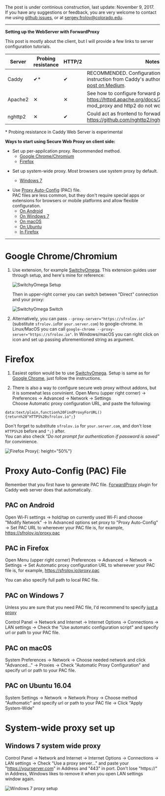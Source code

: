 The post is under continious construction, last update: November 9, 2017.  
If you have any suggestions or feedback, you are very welcome to contact me using [github issues](https://github.com/sergeyfrolov/configuring-secure-web-proxy/issues),
or at <sergey.frolov@colorado.edu>.

---

**Setting up the WebServer with ForwardProxy**

This post is mostly about the client, but I will provide a few links to server configuration tutorials.

| Server  | Probing resistance | HTTP/2 | Notes                                                                                                                                                                                          |
|---------|--------------------|--------|------------------------------------------------------------------------------------------------------------------------------------------------------------------------------------------------|
| Caddy   |         ✔*         |    ✔   | RECOMMENDED. Configuration is extremely easy, see instruction from Caddy's author Matt Holt in his [blog post on Medium](https://medium.com/@mattholt/private-browsing-without-a-vpn-e91027552700). |
| Apache2 |          ✕         |    ✕   | See how to configure forward proxy on https://httpd.apache.org/docs/2.2/mod/mod_proxy.html. mod_proxy and http2 do not work together.                                                   |
| nghttp2 |          ✕         |    ✔   | Could act as frontend to forwadproxy, say squid, see https://github.com/nghttp2/nghttp2/issues/547                                                                                                        |                                                                                 |

\* Probing resistance in Caddy Web Server is experimental


**Ways to start using Secure Web Proxy on client side:**

* Set up per-appilcation proxy. Recommended method.
    * [Google Chrome/Chromium](#google-chromechromium)
    * [Firefox](#firefox)

<!--
    * [TODO: IE/Edge]()
    * [TODO: Safari]()
-->

* Set up system-wide proxy. Most browsers use system proxy by default.

    * [Windows 7](#windows-7-system-wide-proxy)
<!--

    * [Ubuntu 16.04](#ubuntu-1604-system-wide-proxy)
    * [TODO: Android]()
    * [TODO: iOS?]()
-->

* Use [Proxy Auto-Config](https://en.wikipedia.org/wiki/Proxy_auto-config) (PAC) file.  
    PAC files are less common, but they don't require special apps or extensions
for browsers or mobile platforms and allow flexible configuration.
    * [On Android](#pac-on-android)
    * [On Windows 7](#pac-on-windows-7)
    * [On macOS](#pac-on-macos)
    * [On Ubuntu](#pac-on-ubuntu-1604)
    * [In Firefox](#pac-in-firefox)

---

# Google Chrome/Chromium

 1. Use extension, for example [SwitchyOmega](https://chrome.google.com/webstore/detail/proxy-switchyomega/padekgcemlokbadohgkifijomclgjgif?hl=en). This extension guides user through setup, and here's mine for reference:

    ![SwitchyOmega Setup](https://sfrolov.io/images/secure-web-proxy//20170812-163032.png)

    Then in upper-right corner you can switch between "Direct" connection and your proxy:

    ![SwitchyOmega Switch](https://sfrolov.io/images/secure-web-proxy//20170812-163247.png)

 2. Alternatively, you can pass `--proxy-server="https://sfrolov.io"` (substitute `sfrolov.io`for `your.server.com`) to google-chrome. In Linux/MacOS you can call `google-chrome --proxy-server="https://sfrolov.io"`. In Windows/macOS you can right click on icon and set up passing aforementioned string as argument. 

# Firefox

1. Easiest option would be to use [SwitchyOmega](https://addons.mozilla.org/en-US/firefox/addon/switchyomega/).
Setup is same as for [Google Chrome](#google-chromechromium), just follow the instructions.

2. There is also a way to configure secure web proxy without addons, but it is somewhat less convinient.
Open Menu (upper right corner) → Preferences → Advanced → Network → Settings  
Choose Automatic proxy configuration URL, and paste the following:  

```
data:text/plain,function%20FindProxyForURL(){return%20"HTTPS%20sfrolov.io";}
```  

Don't forget to substitute `sfrolov.io` for `your.server.com`, and don't lose `HTTPS%20` before and `";}` after.  
You can also check _"Do not prompt for authentication if password is saved"_  for convinience.

![Firefox Proxy](https://sfrolov.io/images/secure-web-proxy/20170812-154731.png){: height="50%"}

# Proxy Auto-Config (PAC) File

Remember that you first have to generate PAC file. [ForwardProxy](https://caddyserver.com/docs/http.forwardproxy) plugin for Caddy web server does that automatically.

## PAC on Android

Open Wi-Fi settings → hold/tap on currently used Wi-Fi and choose "Modify Network" → In Advanced options set proxy to "Proxy Auto-Config" → Set PAC URL to whereever your PAC file is, for example, https://sfrolov.io/proxy.pac

## PAC in Firefox

Open Menu (upper right corner)  Preferences → Advanced → Network → Settings → Set Automatic proxy configuration URL to whereever your PAC file is, for example, https://sfrolov.io/proxy.pac

You can also specify full path to local PAC file.

## PAC on Windows 7

Unless you are sure that you need PAC file, I'd recommend to specify [just a proxy](#windows-7-system-wide-proxy)

Control Panel → Network and Internet → Internet Options → Connections → LAN settings → Check the "Use automatic configuration script" and specify url or path to your PAC file.   

## PAC on macOS

System Preferences → Network → Choose needed network and click "Advanced..." → Proxies → Check "Automatic Proxy Configuration" and specify url or path to your PAC file.

## PAC on Ubuntu 16.04

System Settings → Network → Network Proxy → Choose method "Authomatic" and specify url or path to your PAC file → Click "Apply System-Wide"

# System-wide proxy set up

## Windows 7 system wide proxy

Control Panel → Network and Internet → Internet Options → Connections → LAN settings → Check "Use a proxy server..." and paste your "https://yourserver.com" in Address and "443" in port. Don't lose "https://" in Address, Windows likes to remove it when you open LAN settings window again.

![Windows 7 proxy setup](https://sfrolov.io/images/secure-web-proxy/win7-proxy.jpeg)

<!--
## Ubuntu 16.04 system wide proxy

This method may not apply to all applications, and generally not advised to use.  

System Settings → Network → Network Proxy → Choose method "Authomatic" nd paste your "https://yourserver.com" in Address and "443" in port. For kicks do it for HTTP, HTTPS and FTP → Click "Apply System-Wide" 
-->

